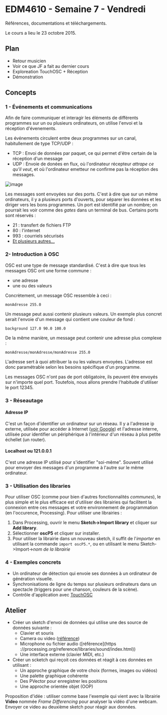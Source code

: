 EDM4610 - Semaine 7 - Vendredi
=======

Références, documentations et téléchargements.

Le cours a lieu le 23 octobre 2015.

##  Plan

- Retour musicien
- Voir ce que JF a fait au dernier cours
- Exploreation TouchOSC + Réception
- Démonstration

## Concepts

### 1 - Événements et communications

Afin de faire communiquer et interagir les éléments de différents programmes sur un ou plusieurs  ordinateurs, on utilise l'envoi et la réception d'évenements.

Les événements circulent entre deux programmes sur un canal, habitullement de type TCP/UDP :

- TCP : Envoi de données par paquet, ce qui permet d'être certain de la réception d'un message
- UDP : Envoie de donées en flux, où l'ordinateur récepteur *attrape ce qu'il veut*, et où l'ordinateur emetteur ne confirme pas la réception des messages.

![image](https://dl.dropboxusercontent.com/u/1052827/EDM4600/cours11%20-%20schema.jpg)

Les messages sont envoyées sur des ports. C'est à dire que sur un même ordinateurs, il y a plusieurs ports d'ouverts, pour séparer les données et les diriger vers les bons programmes. Un port est identifié par un nombre; on pourrait les voir comme des *gates* dans un terminal de bus. Certains ports sont réservés :

- 21 : transfert de fichiers FTP
- 80 : l'internet
- 993 : courriels sécurisés 
- [Et plusieurs autres...](http://en.wikipedia.org/wiki/List_of_TCP_and_UDP_port_numbers)

### 2- Introduction à OSC

OSC est une type de message standardisé. C'est à dire que tous les messages OSC ont une forme commune :

- une adresse
- une ou des valeurs

Concrètement, un message OSC ressemble à ceci :

```
monAdresse 255.0 
```

Un message peut aussi contenir plusieurs valeurs. Un exemple plus concret serait l'envoie d'un message qui contient une couleur de fond :

```
background 127.0 90.0 100.0
```

De la même manière, un message peut contenir une adresse plus complexe :

```
monAdresse/monAdresse/monAdresse 255.0 
```

L'adresse sert à quoi attribuer la ou les valeurs envoyées. L'adresse est donc paramétrable selon les besoins spécifique d'un programme.

Les messages OSC n'ont pas de port obligatoire, ils peuvent être envoyés sur n'importe quel port. Toutefois, nous allons prendre l'habitude d'utiliser le port 12345.

### 3 - Réseautage

#### Adresse IP

C'est un façon d'identifier un ordinateur sur un réseau. Il y a l'adresse ip externe, utilisée pour accéder à Internet ([voir Google](https://www.google.ca/search?hl=en&safe=off&q=what+is+my+ip)) et l'adresse interne, utilisée pour identifier un périphérique à l'intérieur d'un réseau à plus petite échellet (un router).

#### Localhost ou 121.0.0.1

C'est une adresse IP utilisé pour s'identifier "soi-même". Souvent utilisé pour envoyer des messages d'un programme à l'autre sur le même ordinateur.


### 3 - Utilisation des libraries

Pour utiliser OSC (comme pour bien d'autres fonctionnalités *communes*), le plus simple et le plus efficace est d'utiliser des librairies qui facilitent la connexion entre ces messages et votre environnement de programmation (en l'occurence, Processing). Pour utiliser une librairies :

1. Dans Processing, ouvrir le menu **Sketch->Import library** et cliquer sur **Add library**.
2. Sélectionner **oscP5** et cliquer sur installer.
3. Pour utiliser la librairie dans un nouveau sketch, il suffit de l'*importer* en utilisant la commande `import oscP5.*`, ou en utilisant le menu Sketch->Import->*nom de la librairie*


### 4 - Exemples concrets

- Un ordinateur de détection qui envoie ses données à un ordinateur de génération visuelle.
- Synchronisations de ligne du temps sur plusieurs ordinateurs dans un spectacle (triggers pour une chanson, couleurs de la scène).
- Contrôle d'application avec [TouchOSC](http://hexler.net/software/touchosc)


## Atelier

- Créer un sketch d'envoi de données qui utilise une des source de données suivante : 
	- Clavier et souris
	- Camera ou video ([référence](https://processing.org/reference/libraries/video/index.html))
	- Microphone ou fichier audio ([référence](https
			://processing.org/reference/libraries/sound/index.html))
	- Une interface externe (clavier MIDI, etc.)
- Créer un scketch qui reçoit ces données et réagit à ces données en utilisant :
	- Un approche graphique de votre choix (formes, images ou vidéos)
	- Une palette graphique cohérente
	- Des PVector pour enregistrer les positions
	- Une approche orientée objet (OOP)
	

Proposition d'idée : utiliser comme base l'exemple qui vient avec la librairie **Video** nommée *Frame Differencing* pour analyser la vidéo d'une webcam. Envoyer ce video au deuxième sketch pour réagir aux données.